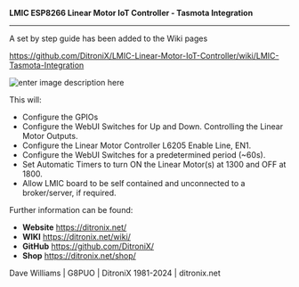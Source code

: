 **LMIC ESP8266 Linear Motor IoT Controller - Tasmota Integration**

------------

A set by step guide has been added to the Wiki pages

https://github.com/DitroniX/LMIC-Linear-Motor-IoT-Controller/wiki/LMIC-Tasmota-Integration

![enter image description here](https://ditronix.net/wp-content/uploads/2023/04/LMIC-Tasmota-Integration-WebUI-Main.png)

This will:

- Configure the GPIOs
- Configure the WebUI Switches for Up and Down. Controlling the Linear Motor Outputs.
- Configure the Linear Motor Controller L6205 Enable Line, EN1.
- Configure the WebUI Switches for a predetermined period (~60s).
- Set Automatic Timers to turn ON the Linear Motor(s) at 1300 and OFF at 1800.
- Allow LMIC board to be self contained and unconnected to a broker/server, if required.



Further information can be found:

- **Website** https://ditronix.net/
- **WIKI**  https://ditronix.net/wiki/
- **GitHub**  https://github.com/DitroniX/
- **Shop**  https://ditronix.net/shop/

Dave Williams | G8PUO | DitroniX 1981-2024 | ditronix.net
